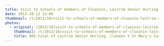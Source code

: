 ```yaml
---
title: Visit to Schools of members of Cluaínín, Leitrim Senior Hurling Champions.
date: 2013-10-12 12:00
thumbnail: /t/2013/10/visit-to-schools-of-members-of-cluainin-leitrim-senior-hurling-champions/005-final-of-leitrim-senior-hurling.-cloneen-v-st-mary-s-carrick-009.jpg
photos:
  - original: /2013/10/visit-to-schools-of-members-of-cluainin-leitrim-senior-hurling-champions/005-final-of-leitrim-senior-hurling.-cloneen-v-st-mary-s-carrick-009.jpg
    thumbnail: /t/2013/10/visit-to-schools-of-members-of-cluainin-leitrim-senior-hurling-champions/005-final-of-leitrim-senior-hurling.-cloneen-v-st-mary-s-carrick-009.jpg
    title: 005-Final of Leitrim Senior Hurling. Cloneen V St Mary's Carrick 009
---
```

